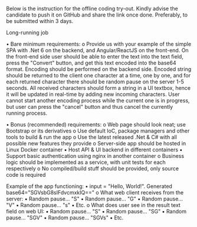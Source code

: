 Below is the instruction for the offline coding try-out.
Kindly advise the candidate to push it on GitHub and share the link once done.
Preferably, to be submitted within 3 days.

Long-running job

• Bare minimum requirements:
o Provide us with your example of the simple SPA with .Net 6 on the backend,
and Angular/ReactJS on the front-end. On the front-end side user should be
able to enter the text into the text field, press the "Convert" button, and get
this text encoded into the base64 format.
Encoding should be performed on the backend side. Encoded string should
be returned to the client one character at a time, one by one, and for each
returned character there should be random pause on the server 1-5 seconds.
All received characters should form a string in a UI textbox, hence it will be
updated in real-time by adding new incoming characters. User cannot start
another encoding process while the current one is in progress, but user can
press the "cancel" button and thus cancel the currently running process.

• Bonus (recommended) requirements:
o Web page should look neat; use Bootstrap or its derivatives
o Use default IoC, package managers and other tools to build & run the app
o Use the latest released .Net & C# with all possible new features they provide
o Server-side app should be hosted in Linux Docker container
▪ Host API & UI backend in different containers
▪ Support basic authentication using nginx in another container
o Business logic should be implemented as a service, with unit tests for each
respectively
o No compiled/build stuff should be provided, only source code is required

Example of the app functioning:
• input = "Hello, World!". Generated base64="SGVsbG8sIFdvcmxkIQ=="
o What web client receives from the server:
▪ Random pause... "S"
▪ Random pause... "G"
▪ Random pause... "V"
▪ Random pause... "s"
▪ Etc.
o What does user see in the result text field on web UI:
▪ Random pause... "S"
▪ Random pause... "SG"
▪ Random pause... "SGV"
▪ Random pause... "SGVs"
▪ Etc.